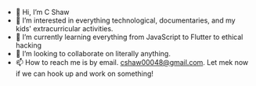 - 👋 Hi, I’m C Shaw
- 👀 I’m interested in everything technological, documentaries, and my kids' extracurricular activities.
- 🌱 I’m currently learning everything from JavaScript to Flutter to ethical hacking
- 💞️ I’m looking to collaborate on literally anything.
- 📫 How to reach me is by email. cshaw00048@gmail.com.  Let mek now if we can hook up and work on something!

<!---
cshaw00048/cshaw00048 is a ✨ special ✨ repository because its `README.md` (this file) appears on your GitHub profile.
You can click the Preview link to take a look at your changes.
--->

